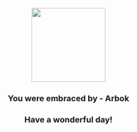 <p align="center">
    <img src="https://raw.githubusercontent.com/PokeAPI/sprites/master/sprites/pokemon/24.png" width="150" height="150">
</p>
<h3 align="center">You were embraced by - <b>Arbok</b></h3>
<h3 align="center">Have a wonderful day!</h3>
